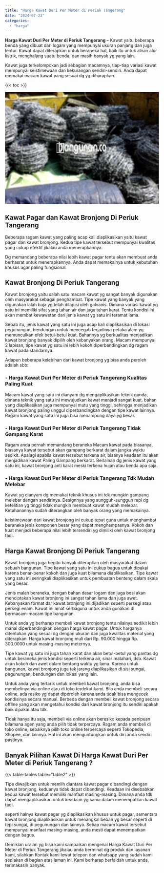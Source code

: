 ```yaml
---
title: "Harga Kawat Duri Per Meter di Periuk Tangerang"
date: "2024-07-23"
categories: 
  - "harga"
---
```


**Harga Kawat Duri Per Meter di Periuk Tangerang** – Kawat yaitu beberapa benda yang dibuat dari logam yang mempunyai ukuran panjang dan juga lentur. Kawat dapat diterapkan untuk beraneka hal, baik itu untuk aliran alur listrik, menghalang suatu benda, dan masih banyak yg yang lain.

Kawat juga terkelompokan jadi sebagian macamnya, tiap-tiap variasi kawat mempunyai keistimewaan dan kekurangan sendiri-sendiri. Anda dapat memakai macam kawat yang sesuai dg yg diharapkan.

{{< toc >}}

![Harga Kawat Duri Per Meter di Periuk Tangerang](/images/jual-kawat-murah28.png)

## Kawat Pagar dan Kawat Bronjong Di Periuk Tangerang

Beberapa ragam kawat yang paling acap kali diaplikasikan yaitu kawat pagar dan kawat bronjong. Kedua tipe kawat tersebut mempunyai kwalitas yang cukup efektif jikalau anda menerapkannya.

Dg memandang beberapa nilai lebih kawat pagar tentu akan membuat anda berhasrat untuk menerapkannya. Anda dapat memakainya untuk kebutuhan khusus agar paling fungsional.

## Kawat Bronjong Di Periuk Tangerang

Kawat bronjong yaitu salah satu macam kawat yg sangat banyak digunakan oleh masyarakat sebagai penghambat. Tipe kawat yang banyak yang digunakan ialah baja yg telah dilapisi oleh galvanis. Dimana variasi kawat yg satu ini memiliki sifat yang tahan air dan juga tahan karat. Tentu kondisi ini akan membat kewawetan dari jenis kawat yg satu ini teramat lama.

Sebab itu, jenis kawat yang satu ini juga acap kali diaplikasikan di lokasi pegunungan, bendungan untuk mencegah terjadinya petaka alam yg memunculkan efek betul-betul kuat. Bahannya yg berkualitas menjadikan kawat bronjong banyak dipilih oleh kebanyakan orang. Macam mempunyai 2 lapisan, tipe kawat yg satu ini lebih kokoh diperbandingkan dg ragam kawat pada standarnya.

Adapun beberapa kelebihan dari kawat bronjong yg bisa anda peroleh adalah sbb:

### \- Harga Kawat Duri Per Meter di Periuk Tangerang Kualitas Paling Kuat

Macam kawat yang satu ini dianyam dg mengaplikasikan teknik ganda, dimana teknik yang satu ini mewujudkan kawat menjadi sangat kuat. bahan yang diaplikasikan juga mempunyai mutu yang tinggi, sehingga menjadikan kawat bronjong paling unggul diperbandingkan dengan tipe kawat lainnya. Ragam kawat yang satu ini juga bisa menampung daya yg besar.

### \- Harga Kawat Duri Per Meter di Periuk Tangerang Tidak Gampang Karat

Ragam anda pernah memandang beraneka Macam kawat pada biasanya, biasanya kawat tersebut akan gampang berkarat dalam jangka waktu sedikit. Apalagi apabila kawat tersebut terkena air, bisanya keadaan itu akan menjadikan kawat Paling Gampang berkarat. Berlainan dg jenis kawat yang satu ini, kawat bronjong anti karat meski terkena hujan atau benda apa saja.

### \- Harga Kawat Duri Per Meter di Periuk Tangerang Tdk Mudah Melebar

Kawat yg dianyam dg memakai teknik khusus ini tdk mungkin gampang melebar dengan sendirinya. Designnya yang sungguh-sungguh rapi dg ketelitian yg tinggi tidak mungkin membuat kawat mudah melebar. Ketahanannya sudah diterangkan oleh banyak orang yang memakainya.

keistimewaan dari kawat bronjong ini cukup tepat guna untuk menghambat beraneka jenis komponen besar yang dapat menghempasnya. Kokoh dan kuat menjadi beberapa nilai lebih tersendiri yg dimiliki oleh kawat bronjong tadi.

## Harga Kawat Bronjong Di Periuk Tangerang

Kawat bronjong juga begitu banyak diterapkan oleh masyarakat dalam sebuah bangunan. Tipe kawat yang satu ini cukup bagus untuk dipakai karena benar-benar kokoh dan juga kuat bilamana diaplikasikan. Tipe kawat yang satu ini seringkali diaplikasikan untuk pembuatan benteng dalam skala yang besar.

Jenis malah beraneka, dengan bahan dasar logam dan juga besi akan menciptakan kawat bronjong ini sangat tahan lama dan juga awet. Kebanyakan format dar kawat bronjong ini dijadikan seperti persegi atau persegi enam. Kawat ini amat serbaguna untuk anda gunakan di bermacam-macam tipe bangunan.

Untuk anda yg berharap membeli kawat bronjong tentu nilainya sedikit lebih mahal diperbandingkan dengan harga kawat pagar. Untuk harganya ditentukan yang sesuai dg dengan ukuran dan juga kwalitas material yang diterapkan. Harga kawat bronjong muli dari Rp. 90.000 hingga Rp. 300.0000 untuk masing-masing meternya.

Tipe kawat yg satu ini juga tahan karat dan akan betul-betul yang pantas dg untuk beraneka jenis kondisi seperti terkena air, sinar matahari, dsb. Kawat akan kokoh dan awet dalam bentang waktu yg lama. Karena untuk bangunan, kawat bronjong juga tak jarang diaplikasikan di sisi sungai, pegunungan, bendungan dan lokasi yang lain.

Untuk anda yang tertarik untuk membeli kawat bronjong, anda bisa membelinya via online atau di toko terdekat kami. Bila anda membeli secara online, ada resiko yg dapat diperoleh karena anda tidak bisa mengecek kondisinya secara manual. Berbeda dengan membeli kawat bronjong secara offline yang akan mengetahui kondisi dari kawat bronjong itu sendiri apakah baik dipakai atau tdk.

Tidak hanya itu saja, membeli via online akan beresiko kepada penipuan bilamana agen yang anda pilih tidak terpercaya. Ragam anda membeli di toko online, sebaiknya pilih toko online terpercaya seperti Tokopedia, Shopee, dan lainnya. Hal ini akan menguntungkan untuk diri anda sendiri pastinya.

## Banyak Pilihan Kawat Di Harga Kawat Duri Per Meter di Periuk Tangerang ?

{{< table-tables table="table2" >}}

Tipe diwajibkan untuk memlih diantara kawat pagar dibandingi dengan kawat bronjong, keduanya tidak dapat dibandingi. Keadaan ini disebabkan kedua kawat tersebut memiliki manfaat masing-masing. Dimana anda tdk dapat mengaplikasikan untuk keadaan yg sama dalam menempatkan kawat tadi.

seperti halnya kawat pagar yg diaplikasikan khusus untuk pagar, sementara kawat bronjong diaplikasikan untuk menangkal beban yg besar seperti di tepi sungai, di pegunungan dan lainnya. Setiap macam kawat tersebut mempunyai manfaat masing-masing, anda mesti dapat menempatkan dengan bagus.

Demikian uraian yg bisa kami sampaikan mengenai Harga Kawat Duri Per Meter di Periuk Tangerang jikalau anda berminat dg produk dan layanan kami, silahkan Kontak kami lewat telepon dan whatsapp yang sudah kami sediakan di bagian atas laman ini. Kami berharap berfaidah untuk anda, terimakasih banyak.
